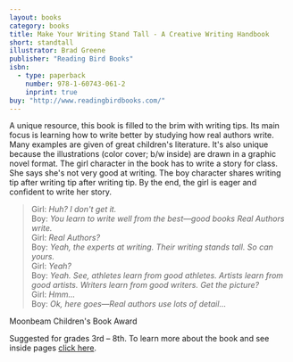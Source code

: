 ```yaml
---
layout: books
category: books
title: Make Your Writing Stand Tall - A Creative Writing Handbook
short: standtall
illustrator: Brad Greene
publisher: "Reading Bird Books"
isbn:
  - type: paperback
    number: 978-1-60743-061-2
    inprint: true
buy: "http://www.readingbirdbooks.com/"
---
```


A unique resource, this book is filled to the brim with writing tips. Its main focus is learning how to write better by studying how real authors write. Many examples are given of great children's literature. It's also unique because the illustrations (color cover; b/w inside) are drawn in a graphic novel format. The girl character in the book has to write a story for class. She says she's not very good at writing. The boy character shares writing tip after writing tip after writing tip. By the end, the girl is eager and confident to write her story.

> Girl: _Huh? I don't get it._  
> Boy: _You learn to write well from the best—good books Real Authors write._  
> Girl: _Real Authors?_  
> Boy: _Yeah, the experts at writing. Their writing stands tall. So can yours._  
> Girl: _Yeah?_  
> Boy: _Yeah. See, athletes learn from good athletes. Artists learn from good artists. Writers learn from good writers. Get the picture?_  
> Girl: _Hmm…_  
> Boy: _Ok, here goes—Real authors use lots of detail…_

<p class="awards">
Moonbeam Children's Book Award
</p>

Suggested for grades 3rd – 8th. To learn more about the book and see inside pages <a href="http://www.readingbirdbooks.com/" target="_blank">click here</a>.